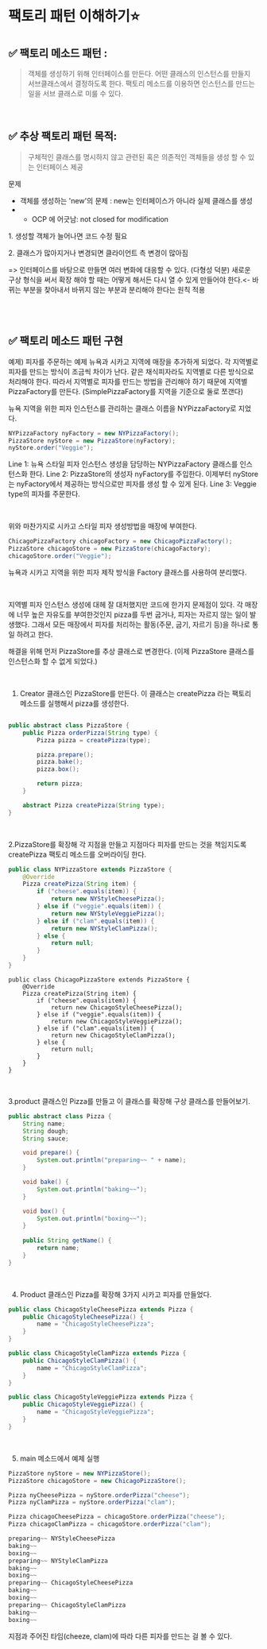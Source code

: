 
# 팩토리 패턴 이해하기:star:


## ✅ 팩토리 메소드 패턴 : 
>
> 객체를 생성하기 위해 인터페이스를 만든다.
> 어떤 클래스의 인스턴스를 만들지 서브클래스에서 결정하도록 한다.
> 팩토리 메소드를 이용하면 인스턴스를 만드는 일을 서브 클래스로 미룰 수 있다.
> 

</br>

## ✅ 추상 팩토리 패턴 목적:
>
> 구체적인 클래스를 명시하지 않고 관련된 혹은 의존적인 객체들을 생성 할 수 있는 인터페이스 제공
> 

문제 
- 객체를 생성하는 'new'의 문제 : new는 인터페이스가 아니라 실제 클래스를 생성
- - OCP 에 어긋남: not closed for modification
</p>    1. 생성할 객체가 늘어나면 코드 수정 필요
</p>    2. 클래스가 많아지거나 변경되면 클라이언트 측 변경이 많아짐

=> 인터페이스를 바탕으로 만들면 여러 변화에 대응할 수 있다. (다형성 덕분)
새로운 구상 형식을 써서 확장 해야 할 때는 어떻게 해서든 다시 열 수 있게 만들어야 한다.<- 바뀌는 부분을 찾아내서 바뀌지 않는 부분과 분리해야 한다는 원칙 적용


</br>
</br>

## ✅ 팩토리 메소드 패턴 구현 
예제) 피자를 주문하는 예제
뉴욕과 시카고 지역에 매장을 추가하게 되었다. 각 지역별로 피자를 만드는 방식이 조금씩 차이가 난다. 같은 채식피자라도 지역별로 다른 방식으로 처리해야 한다. 
따라서 지역별로 피자를 만드는 방법을 관리해야 하기 때문에 지역별 PizzaFactory를 만든다. (SimplePizzaFactory를 지역을 기준으로 둘로 쪼갠다)

뉴욕 지역을 위한 피자 인스턴스를 관리하는 클래스 이름을 NYPizzaFactory로 지었다.

```java
NYPizzaFactory nyFactory = new NYPizzaFactory();
PizzaStore nyStore = new PizzaStore(nyFactory);
nyStore.order("Veggie");

```
Line 1: 뉴욕 스타일 피자 인스턴스 생성을 담당하는 NYPizzaFactory 클래스를 인스턴스화 한다.
Line 2: PizzaStore의 생성자 nyFactory를 주입한다. 이제부터 nyStore는 nyFactory에서 제공하는 방식으로만 피자를 생성 할 수 있게 된다.
Line 3: Veggie type의 피자를 주문한다.

</br>

위와 마찬가지로 시카고 스타일 피자 생성방법을 매장에 부여한다.

```java
ChicagoPizzaFactory chicagoFactory = new ChicagoPizzaFactory();
PizzaStore chicagoStore = new PizzaStore(chicagoFactory);
chicagoStore.order("Veggie");


```
뉴욕과 시카고 지역을 위한 피자 제작 방식을 Factory 클래스를 사용하여 분리했다.

</br>

지역별 피자 인스턴스 생성에 대헤 잘 대처했지만 코드에 한가지 문제점이 있다.
각 매장에 너무 높은 자유도를 부여한것인지 pizza를 두번 굽거나, 피자는 자르지 않는 일이 발생했다. 
그래서 모든 매장에서 피자를 처리하는 활동(주문, 굽기, 자르기 등)을 하나로 통일 하려고 한다.

해결을 위해 먼저 PizzaStore를 추상 클래스로 변경한다. (이제 PizzaStore 클래스를 인스턴스화 할 수 없게 되었다.)

</br>

1. Creator 클래스인 PizzaStore를 만든다. 이 클래스는 createPizza 라는 팩토리 메소드를 실행해서 pizza를 생성한다.

```java

public abstract class PizzaStore {
    public Pizza orderPizza(String type) {
        Pizza pizza = createPizza(type);

        pizza.prepare();
        pizza.bake();
        pizza.box();

        return pizza;
    }

    abstract Pizza createPizza(String type);
}

```
</br>

2.PizzaStore를 확장해 각 지점을 만들고 지점마다 피자를 만드는 것을 책임지도록 createPizza 팩토리 메소드를 오버라이딩 한다.

```java
public class NYPizzaStore extends PizzaStore {
    @Override
    Pizza createPizza(String item) {
        if ("cheese".equals(item)) {
            return new NYStyleCheesePizza();
        } else if ("veggie".equals(item)) {
            return new NYStyleVeggiePizza();
        } else if ("clam".equals(item)) {
            return new NYStyleClamPizza();
        } else {
            return null;
        }
    }
}

```

```
public class ChicagoPizzaStore extends PizzaStore {
    @Override
    Pizza createPizza(String item) {
        if ("cheese".equals(item)) {
            return new ChicagoStyleCheesePizza();
        } else if ("veggie".equals(item)) {
            return new ChicagoStyleVeggiePizza();
        } else if ("clam".equals(item)) {
            return new ChicagoStyleClamPizza();
        } else {
            return null;
        }
    }
}

```
</br>

3.product 클래스인 Pizza를 만들고 이 클래스를 확장해 구상 클래스를 만들어보기.

```java
public abstract class Pizza {
    String name;
    String dough;
    String sauce;

    void prepare() {
        System.out.println("preparing~~ " + name);
    }

    void bake() {
        System.out.println("baking~~");
    }

    void box() {
        System.out.println("boxing~~");
    }
    
    public String getName() {
        return name;
    }
}


```
</br>

4. Product 클래스인 Pizza를 확장해 3가지 시카고 피자를 만들었다.

```java
public class ChicagoStyleCheesePizza extends Pizza {
    public ChicagoStyleCheesePizza() {
        name = "ChicagoStyleCheesePizza";
    }
}

```

```java
public class ChicagoStyleClamPizza extends Pizza {
    public ChicagoStyleClamPizza() {
        name = "ChicagoStyleClamPizza";
    }
}

```

```java
public class ChicagoStyleVeggiePizza extends Pizza {
    public ChicagoStyleVeggiePizza() {
        name = "ChicagoStyleVeggiePizza";
    }
}

```
</br>

5. main 메소드에서 예제 실행
```java
PizzaStore nyStore = new NYPizzaStore();
PizzaStore chicagoStore = new ChicagoPizzaStore();

Pizza nyCheesePizza = nyStore.orderPizza("cheese");
Pizza nyClamPizza = nyStore.orderPizza("clam");

Pizza chicagoCheesePizza = chicagoStore.orderPizza("cheese");
Pizza chicagoClamPizza = chicagoStore.orderPizza("clam");

```

```java
preparing~~ NYStyleCheesePizza
baking~~
boxing~~
preparing~~ NYStyleClamPizza
baking~~
boxing~~
preparing~~ ChicagoStyleCheesePizza
baking~~
boxing~~
preparing~~ ChicagoStyleClamPizza
baking~~
boxing~~

```

지점과 주어진 타임(cheeze, clam)에 따라 다른 피자를 만드는 걸 볼 수 있다.
